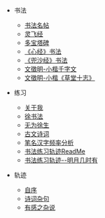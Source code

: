 - 书法
  - [书法名帖](书法/书法名帖.md)
  - [灵飞经](书法/灵飞经.md)
  - [多宝塔碑](书法/多宝塔碑.md)
  - [《心经》书法](书法/《心经》书法.md)
  - [《兜沙经》书法](书法/《兜沙经》书法.md)  
  - [文徵明-小楷千字文](书法/文徵明-小楷千字文.md)
  - [文徵明-小楷《草堂十志》](书法/文徵明-小楷《草堂十志》.md)
  
- 练习
  - [关于我](练习/关于我.md)
  - [徐书法](练习/徐书法.md)
  - [无为徐生](练习/无为徐生.md)
  - [古文诗词](练习/古文诗词.md)
  - [笔名汉字频率分析](练习/笔名汉字频率分析.md)
  - [书法练习轨迹ReadMe](练习/书法练习轨迹ReadMe.md)
  - [书法练习轨迹--明月几时有](练习/书法练习轨迹--明月几时有.md)
  
- 轨迹
  - [自序](轨迹/自序.md)
  - [诗词杂句](轨迹/诗词杂句.md)
  - [有感之杂说](轨迹/有感之杂说.md)
  

